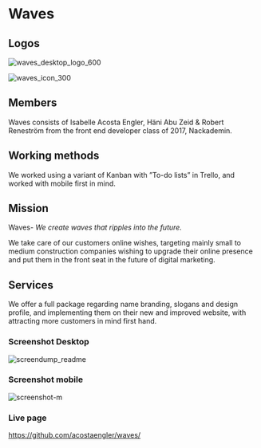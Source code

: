 # Waves

## Logos
![waves_desktop_logo_600](https://user-images.githubusercontent.com/31956031/35617978-d75a15d6-0679-11e8-9189-3e6fb71e9f62.png)

![waves_icon_300](https://user-images.githubusercontent.com/31956031/35618188-7e3bfe1e-067a-11e8-9656-681d796c638a.png)

## Members
Waves consists of Isabelle Acosta Engler, Häni Abu Zeid & Robert Reneström from the front end developer class of 2017, Nackademin.

## Working methods
We worked using a variant of Kanban with ”To-do lists” in Trello, and worked with mobile first in mind.

## Mission
Waves- _We create waves that ripples into the future._


We take care of our customers online wishes, targeting mainly small to medium construction companies wishing to upgrade their online presence and put them in the front seat in the future of digital marketing.  

## Services
We offer a full package regarding name branding, slogans and design profile, and implementing them on their new and improved website, with attracting more customers in mind first hand. 

### Screenshot Desktop
![screendump_readme](https://user-images.githubusercontent.com/31956031/35617698-350a0692-0679-11e8-8ad1-9a0fdec842eb.jpeg)

### Screenshot mobile
![screenshot-m](https://user-images.githubusercontent.com/31956031/35618886-9129d102-067c-11e8-9b15-a9847edb1965.jpeg)

### Live page
https://github.com/acostaengler/waves/

